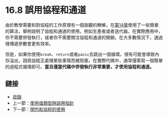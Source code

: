 # 16.8 誤用協程和通道

由於教學需要和對協程的工作原理有一個直觀的瞭解，在[第14章](14.0.md)使用了一些簡單的算法，舉例說明了協程和通道的使用，例如生產者或者迭代器。在實際應用中，你不需要併發執行，或者你不需要關注協程和通道的開銷，在大多數情況下，通過棧傳遞參數會更有效率。

但是，如果你使用`break`、`return`或者`panic`去跳出一個循環，很有可能會導致內存溢出，因爲協程正處理某些事情而被阻塞。在實際代碼中，通常僅需寫一個簡單的過程式循環即可。**當且僅當代碼中併發執行非常重要，才使用協程和通道。**

## 鏈接

- [目錄](directory.md)
- 上一節：[使用值類型時誤用指針](16.7.md)
- 下一節：[閉包和協程的使用](16.9.md)